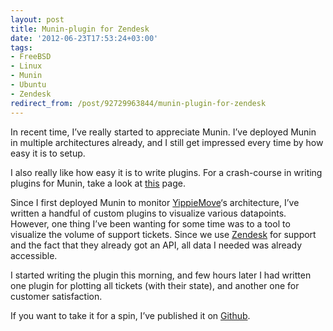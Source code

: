 ```yaml
---
layout: post
title: Munin-plugin for Zendesk
date: '2012-06-23T17:53:24+03:00'
tags:
- FreeBSD
- Linux
- Munin
- Ubuntu
- Zendesk
redirect_from: /post/92729963844/munin-plugin-for-zendesk
---
```

In recent time, I’ve really started to appreciate Munin. I’ve deployed Munin in multiple architectures already, and I still get impressed every time by how easy it is to setup.

I also really like how easy it is to write plugins. For a crash-course in writing plugins for Munin, take a look at [this](http://munin-monitoring.org/wiki/HowToWritePlugins) page.

Since I first deployed Munin to monitor [YippieMove](http://www.yippiemove.com)‘s architecture, I’ve written a handful of custom plugins to visualize various datapoints. However, one thing I’ve been wanting for some time was to a tool to visualize the volume of support tickets. Since we use [Zendesk](http://www.zendesk.com/) for support and the fact that they already got an API, all data I needed was already accessible.

I started writing the plugin this morning, and few hours later I had written one plugin for plotting all tickets (with their state), and another one for customer satisfaction.

If you want to take it for a spin, I’ve published it on [Github](https://github.com/vpetersson/munin_zendesk).
